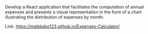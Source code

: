 Develop a React application that facilitates the computation of annual expenses and presents a visual representation in the form of a chart illustrating the distribution of expenses by month.

Link:
https://malekabo123.github.io/Expenses-Calculator/
